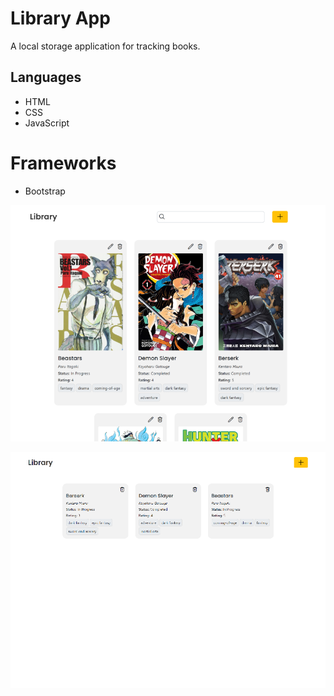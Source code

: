 # Library App
A local storage application for tracking books.

## Languages
* HTML
* CSS
* JavaScript

# Frameworks
* Bootstrap

![Screenshot](images/library-2.png)

![Screenshot](images/library.png)
